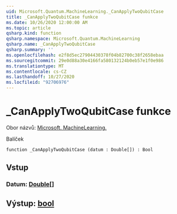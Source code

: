 ```yaml
---
uid: Microsoft.Quantum.MachineLearning._CanApplyTwoQubitCase
title: _CanApplyTwoQubitCase funkce
ms.date: 10/26/2020 12:00:00 AM
ms.topic: article
qsharp.kind: function
qsharp.namespace: Microsoft.Quantum.MachineLearning
qsharp.name: _CanApplyTwoQubitCase
qsharp.summary: ''
ms.openlocfilehash: e2f8d5ec27904430378f04b82700c38f2658ebaa
ms.sourcegitcommit: 29e0d88a30e4166fa580132124b0eb57e1f0e986
ms.translationtype: MT
ms.contentlocale: cs-CZ
ms.lasthandoff: 10/27/2020
ms.locfileid: "92706976"
---
```

# <a name="_canapplytwoqubitcase-function"></a>_CanApplyTwoQubitCase funkce

Obor názvů: [Microsoft. MachineLearning.](xref:Microsoft.Quantum.MachineLearning)

Balíček [](https://nuget.org/packages/)




```qsharp
function _CanApplyTwoQubitCase (datum : Double[]) : Bool
```


## <a name="input"></a>Vstup

### <a name="datum--double"></a>Datum: [Double](xref:microsoft.quantum.lang-ref.double)[]





## <a name="output--bool"></a>Výstup: [bool](xref:microsoft.quantum.lang-ref.bool)

